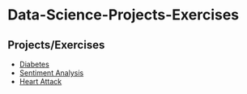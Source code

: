 # Data-Science-Projects-Exercises

## Projects/Exercises
- [Diabetes](https://github.com/ahmadfaa1z/Data-Science-Projects-Exercises/tree/main/Diabetes)
- [Sentiment Analysis](https://github.com/ahmadfaa1z/Data-Science-Projects-Exercises/tree/main/Sentiment%20Analysis)
- [Heart Attack](https://github.com/ahmadfaa1z/Data-Science-Projects-Exercises/tree/main/Heart%20Attack)
